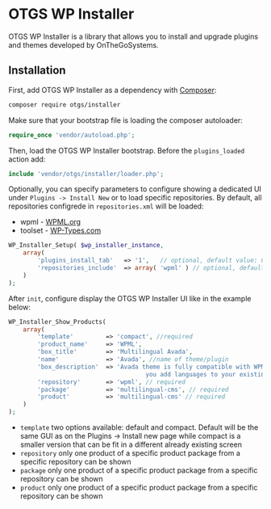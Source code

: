 # OTGS WP Installer

OTGS WP Installer is a library that allows you to install and upgrade plugins and themes developed by OnTheGoSystems.

## Installation

First, add OTGS WP Installer as a dependency with [Composer](http://getcomposer.org):

```bash
composer require otgs/installer
```

Make sure that your bootstrap file is loading the composer autoloader:

```php
require_once 'vendor/autoload.php';
```

Then, load the OTGS WP Installer bootstrap. Before the `plugins_loaded` action add:

```php
include 'vendor/otgs/installer/loader.php';
```

Optionally, you can specify parameters to configure showing a dedicated UI under `Plugins -> Install New` or to load specific repositories.
By default, all repositories configrede in `repositories.xml` will be loaded:
* wpml - [WPML.org](http://wpml.org)
* toolset - [WP-Types.com](http://wp-types.com)

```php
WP_Installer_Setup( $wp_installer_instance,  
    array(
        'plugins_install_tab'   => '1',   // optional, default value: 0
        'repositories_include'  => array( 'wpml' ) // optional, default to empty (show all)
    )
); 
```

After `init`, configure display the OTGS WP Installer UI like in the example below:

```php 
WP_Installer_Show_Products( 
    array( 
        'template'         => 'compact', //required
        'product_name'     => 'WPML', 
        'box_title'        => 'Multilingual Avada', 
        'name'             => 'Avada', //name of theme/plugin
        'box_description'  => 'Avada theme is fully compatible with WPML - the WordPress Multilingual plugin. WPML lets 
                                      you add languages to your existing sites and includes advanced translation management.', 
        'repository'       => 'wpml', // required
        'package'          => 'multilingual-cms', // required
        'product'          => 'multilingual-cms' // required
    ) 
);
```

* `template` two options available: default and compact. Default will be the same GUI as on the Plugins -> Install new page while compact is a smaller version that can be fit in a different already existing screen
* `repository` only one product of a specific product package from a specific repository can be shown
* `package` only one product of a specific product package from a specific repository can be shown
* `product` only one product of a specific product package from a specific repository can be shown

